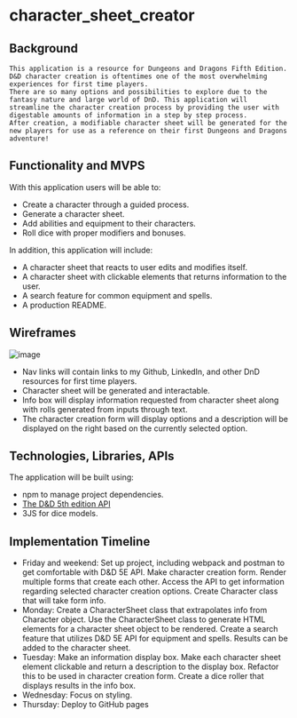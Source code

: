 # character_sheet_creator

## Background
    This application is a resource for Dungeons and Dragons Fifth Edition. D&D character creation is oftentimes one of the most overwhelming experiences for first time players. 
    There are so many options and possibilities to explore due to the fantasy nature and large world of DnD. This application will streamline the character creation process by providing the user with digestable amounts of information in a step by step process. 
    After creation, a modifiable character sheet will be generated for the new players for use as a reference on their first Dungeons and Dragons adventure!
 
 ## Functionality and MVPS
 With this application users will be able to:
  - Create a character through a guided process.
  - Generate a character sheet.
  - Add abilities and equipment to their characters.
  - Roll dice with proper modifiers and bonuses.

In addition, this application will include:
  - A character sheet that reacts to user edits and modifies itself.
  - A character sheet with clickable elements that returns information to the user.
  - A search feature for common equipment and spells.
  - A production README.

## Wireframes
![image](https://user-images.githubusercontent.com/86497399/131964592-d2ed364f-a1c5-4e82-a039-be7eab69ab24.png)
- Nav links will contain links to my Github, LinkedIn, and other DnD resources for first time players.
- Character sheet will be generated and interactable.
- Info box will display information requested from character sheet along with rolls generated from inputs through text.
- The character creation form will display options and a description will be displayed on the right based on the currently selected option.

## Technologies, Libraries, APIs
The application will be built using: 
  - npm to manage project dependencies.
  - [The D&D 5th edition API](http://www.dnd5eapi.co/)
  - 3JS for dice models.

## Implementation Timeline
  - Friday and weekend: Set up project, including webpack and postman to get comfortable with D&D 5E API. Make character creation form. Render multiple forms that create each other. Access the API to get information regarding selected character creation options. Create Character class that will take form info. 
  - Monday: Create a CharacterSheet class that extrapolates info from Character object. Use the CharacterSheet class to generate HTML elements for a character sheet object to be rendered. Create a search feature that utilizes D&D 5E API for equipment and spells. Results can be added to the character sheet.
  - Tuesday: Make an information display box. Make each character sheet element clickable and return a description to the display box. Refactor this to be used in character creation form. Create a dice roller that displays results in the info box.
  - Wednesday: Focus on styling.
  - Thursday: Deploy to GitHub pages

